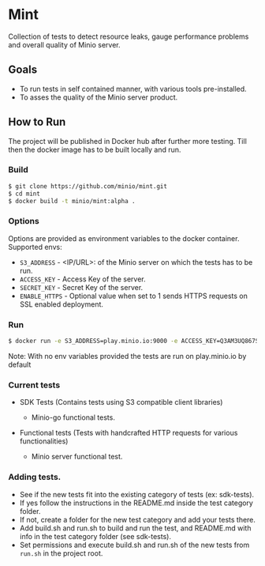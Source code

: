 # Mint
Collection of tests to detect resource leaks, gauge performance problems and overall quality of Minio server.

## Goals
- To run tests in self contained manner, with various tools pre-installed.
- To asses the quality of the Minio server product.

## How to Run
The project will be published in Docker hub after further more testing. Till then the docker image has to be built locally and run.

### Build

```sh
$ git clone https://github.com/minio/mint.git
$ cd mint
$ docker build -t minio/mint:alpha .
```

### Options

Options are provided as environment variables to the docker container. Supported envs:

 - `S3_ADDRESS`     - <IP/URL>:<PORT> of the Minio server on which the tests has to be run.
 - `ACCESS_KEY`   - Access Key of the server.
 - `SECRET_KEY`   - Secret Key of the server.
 - `ENABLE_HTTPS` - Optional value when set to 1 sends HTTPS requests on SSL enabled deployment.


### Run

```sh
$ docker run -e S3_ADDRESS=play.minio.io:9000 -e ACCESS_KEY=Q3AM3UQ867SPQQA43P2F  -e SECRET_KEY=zuf+tfteSlswRu7BJ86wekitnifILbZam1KYY3TG -e ENABLE_HTTPS=1  minio/mint:alpha
```

Note: With no env variables provided the tests are run on play.minio.io by default

### Current tests
- SDK Tests (Contains tests using S3 compatible client libraries)
  - Minio-go functional tests.

- Functional tests (Tests with handcrafted HTTP requests for various functionalities)
  - Minio server functional test.
 
### Adding tests. 
- See if the new tests fit into the existing category of tests (ex: sdk-tests).
- If yes follow the instructions in the README.md inside the test category folder.
- If not, create a folder for the new test category and add your tests there.
- Add build.sh and run.sh to build and run the test, and README.md with info in the test category folder (see sdk-tests).
- Set permissions and execute build.sh and run.sh of the new tests from `run.sh` in the project root.
 

